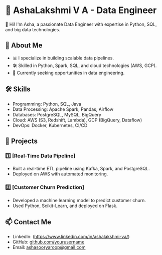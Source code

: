 # 🚀 AshaLakshmi V A - Data Engineer

👋 Hi! I'm Asha, a passionate Data Engineer with expertise in Python, SQL, and big data technologies.

## 🌟 About Me
- 📊 I specialize in building scalable data pipelines.
- 🛠️ Skilled in Python, Spark, SQL, and cloud technologies (AWS, GCP).
- 🎯 Currently seeking opportunities in data engineering.

## 🛠️ Skills
- Programming: Python, SQL, Java
- Data Processing: Apache Spark, Pandas, Airflow
- Databases: PostgreSQL, MySQL, BigQuery
- Cloud: AWS (S3, Redshift, Lambda), GCP (BigQuery, Dataflow)
- DevOps: Docker, Kubernetes, CI/CD

## 📂 Projects
### 1️⃣ [Real-Time Data Pipeline]
- Built a real-time ETL pipeline using Kafka, Spark, and PostgreSQL.
- Deployed on AWS with automated monitoring.

### 2️⃣ [Customer Churn Prediction]
- Developed a machine learning model to predict customer churn.
- Used Python, Scikit-Learn, and deployed on Flask.

## 📫 Contact Me
- LinkedIn: (https://www.linkedin.com/in/ashalakshmi-va/)
- GitHub: [github.com/yourusername](https://github.com/ashalakshmi-va)
- Email: ashasooryaroop@gmail.com
